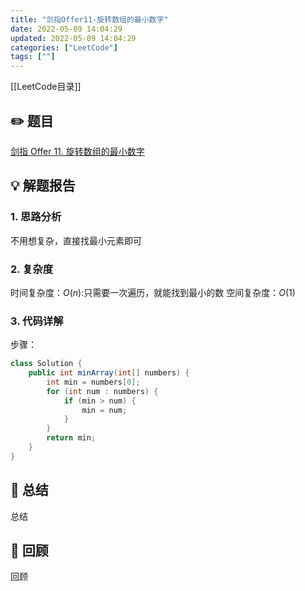 ```yaml
---
title: "剑指Offer11-旋转数组的最小数字"
date: 2022-05-09 14:04:29
updated: 2022-05-09 14:04:29
categories: ["LeetCode"]
tags: [""]
---
```


[[LeetCode目录]]

## ✏️ 题目

[剑指 Offer 11. 旋转数组的最小数字](https://leetcode.cn/problems/xuan-zhuan-shu-zu-de-zui-xiao-shu-zi-lcof/)

## 💡 解题报告

### 1. 思路分析

不用想复杂，直接找最小元素即可

### 2. 复杂度

时间复杂度：$O(n)$:只需要一次遍历，就能找到最小的数
空间复杂度：$O(1)$

### 3. 代码详解

步骤：

```java
class Solution {
    public int minArray(int[] numbers) {
        int min = numbers[0];
        for (int num : numbers) {
            if (min > num) {
                min = num;
            }
        }
        return min;
    }
}
```

## 🔑 总结

总结

## 🍎 回顾

回顾

